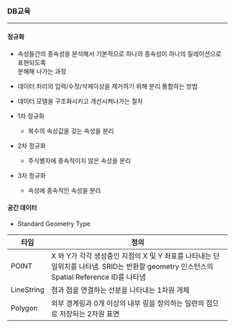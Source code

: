 ### DB교육 
<hr/>

#### 정규화  
- 속성들간의 종속성을 분석해서 기본적으로 하나의 종속성이 하나의 릴레이션으로 표현되도록  
     분해해 나가는 과정  
- 데이터 처리의 입력/수정/삭제이상을 제거하기 위해 분리 통합하는 방법  
- 데이터 모델을 구조화시키고 개선시켜나가는 절차  

- 1차 정규화 
	- 복수의 속성값을 갖는 속성을 분리

- 2차 정규화
	- 주식별자에 종속적이지 않은 속성을 분리 

- 3차 정규화 
	- 속성에 종속적인 속성을 분리  

#### 공간 데이터  
- Standard Geometry Type  

|타입 | 정의
|-------|-------|
|POINT|X 와 Y가 각각 생성중인 지점의 X 및 Y 좌표를 나타내는 단일위치를 나타냄.  SRID는 반환할 geometry 인스턴스의 Spatial Reference ID를 나타냄
|LineString| 점과 점을 연결하는 선분을 나타내는 1차원 개체
|Polygon| 외부 경계링과 0개 이상의 내부 링을 정의하는 일련의 점으로 저장되는 2차원 표면


